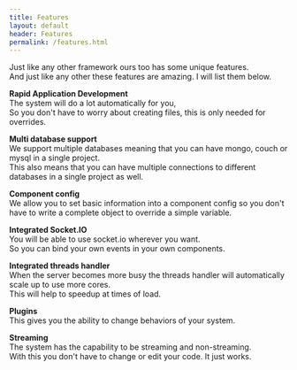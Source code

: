 ```yaml
---
title: Features
layout: default
header: Features
permalink: /features.html
---
```


Just like any other framework ours too has some unique features.  
And just like any other these features are amazing. I will list them below.

**Rapid Application Development**  
The system will do a lot automatically for you,  
So you don't have to worry about creating files, this is only needed for overrides.

**Multi database support**  
We support multiple databases meaning that you can have mongo, couch or mysql in a single project.  
This also means that you can have multiple connections to different databases in a single project as well.

**Component config**  
We allow you to set basic information into a component config so you don't have to write a complete object to override a simple variable.

**Integrated Socket.IO**  
You will be able to use socket.io wherever you want.  
So you can bind your own events in your own components.

**Integrated threads handler**  
When the server becomes more busy the threads handler will automatically scale up to use more cores.  
This will help to speedup at times of load.

**Plugins**  
This gives you the ability to change behaviors of your system.

**Streaming**  
The system has the capability to be streaming and non-streaming.  
With this you don't have to change or edit your code. It just works.